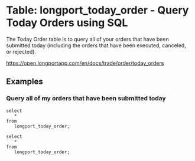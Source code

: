 # Table: longport_today_order - Query Today Orders using SQL

The Today Order table is to query all of your orders that have been submitted today (including the orders that have been executed, canceled, or rejected).

https://open.longportapp.com/en/docs/trade/order/today_orders

## Examples

### Query all of my orders that have been submitted today

```sql+postgres
select
   *
from
   longport_today_order;
```

```sql+sqlite
select
   *
from
   longport_today_order;
```
